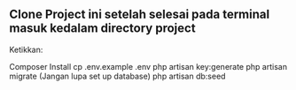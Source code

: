 ## Clone Project ini setelah selesai pada terminal masuk kedalam directory project

Ketikkan:

Composer Install
cp .env.example .env
php artisan key:generate
php artisan migrate (Jangan lupa set up database)
php artisan db:seed

